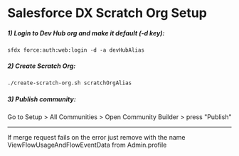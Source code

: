 # Salesforce DX Scratch Org Setup 

##### 1) Login to Dev Hub org and make it default (-d key):

   ```
   sfdx force:auth:web:login -d -a devHubAlias
   ```

##### 2) Create Scratch Org:

   ```sh
   ./create-scratch-org.sh scratchOrgAlias
   ````

##### 3) Publish community:

   Go to Setup > All Communities > Open Community Builder > press "Publish"
  
----------------------------------------------------------------------------------
If merge request fails on the error 
just remove <userPermission> with the name ViewFlowUsageAndFlowEventData from Admin.profile
